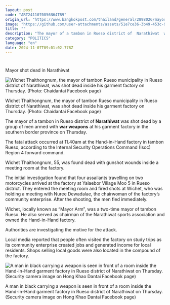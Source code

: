 ```yaml
---
layout: post
code: "ART2411070856N64TB9"
origin_url: "https://www.bangkokpost.com/thailand/general/2898026/mayor-shot-dead-in-narathiwat"
image: "https://github.com/user-attachments/assets/51e7ce36-3b49-453c-94c7-e3c0a262106b"
title: ""
description: "The mayor of a tambon in Rueso district of  Narathiwat  was shot dead by a group of men armed with  war weapons  at his garment factory in the southern border province on Thursday."
category: "POLITICS"
language: "en"
date: 2024-11-07T09:01:02.778Z
---
```


# 

Mayor shot dead in Narathiwat

![Wichet Thaithongnum, the mayor of tambon Rueso municipality in Rueso district of Narathiwat, was shot dead inside his garment factory on Thursday. (Photo: Chaidantai Facebook page)](https://github.com/user-attachments/assets/14b7e548-b05f-40b6-a818-174d45854e97)

Wichet Thaithongnum, the mayor of tambon Rueso municipality in Rueso district of Narathiwat, was shot dead inside his garment factory on Thursday. (Photo: Chaidantai Facebook page)

The mayor of a tambon in Rueso district of **Narathiwat** was shot dead by a group of men armed with **war weapons** at his garment factory in the southern border province on Thursday.

The fatal attack occurred at 11.40am at the Hand-in-Hand factory in tambon Rueso, according to the Internal Security Operations Command (Isoc) Region 4 forward command.

Wichet Thaithongnum, 55, was found dead with gunshot wounds inside a meeting room at the factory.

The initial investigation found that four assailants travelling on two motorcycles arrived at the factory at Yalaebor Village Moo 5 in Rueso district. They entered the meeting room and fired shots at Wichet, who was holding a meeting with Nuree Dewadalae, the chairwoman of the factory’s community enterprise. After the shooting, the men fled immediately.

Wichet, locally known as “Mayor Arm”, was a two-time mayor of tambon Rueso. He also served as chairman of the Narathiwat sports association and owned the Hand-in-Hand factory.

Authorities are investigating the motive for the attack.

Local media reported that people often visited the factory on study trips as its community enterprise created jobs and generated income for local residents. Shops selling local goods were also located in the compound of the factory.

![A man in black carrying a weapon is seen in front of a room inside the Hand-in-Hand garment factory in Rueso district of Narathiwat on Thursday. (Security camera image on Hong Khao Dantai Facebook page)](https://github.com/user-attachments/assets/561db412-f0c5-48d7-824e-d399f79e339a)

A man in black carrying a weapon is seen in front of a room inside the Hand-in-Hand garment factory in Rueso district of Narathiwat on Thursday. (Security camera image on Hong Khao Dantai Facebook page)